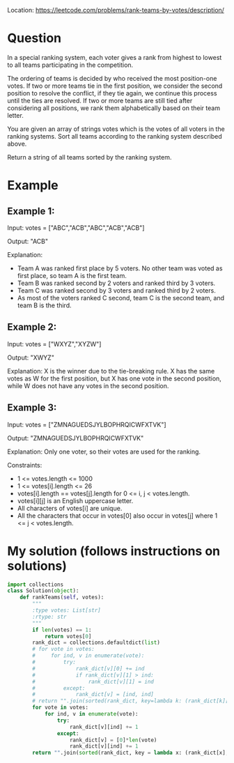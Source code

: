 Location: https://leetcode.com/problems/rank-teams-by-votes/description/
# Question
In a special ranking system, each voter gives a rank from highest to lowest to all teams participating in the competition.

The ordering of teams is decided by who received the most position-one votes. If two or more teams tie in the first position, we consider the second position to resolve the conflict, if they tie again, we continue this process until the ties are resolved. If two or more teams are still tied after considering all positions, we rank them alphabetically based on their team letter.

You are given an array of strings votes which is the votes of all voters in the ranking systems. Sort all teams according to the ranking system described above.

Return a string of all teams sorted by the ranking system.

 
# Example

## Example 1:

Input: votes = ["ABC","ACB","ABC","ACB","ACB"]

Output: "ACB"

Explanation:
- Team A was ranked first place by 5 voters. No other team was voted as first place, so team A is the first team.
- Team B was ranked second by 2 voters and ranked third by 3 voters.
- Team C was ranked second by 3 voters and ranked third by 2 voters.
- As most of the voters ranked C second, team C is the second team, and team B is the third.

## Example 2:

Input: votes = ["WXYZ","XYZW"]

Output: "XWYZ"

Explanation: X is the winner due to the tie-breaking rule. X has the same votes as W for the first position, but X has one vote in the second position, while W does not have any votes in the second position. 

## Example 3:

Input: votes = ["ZMNAGUEDSJYLBOPHRQICWFXTVK"]

Output: "ZMNAGUEDSJYLBOPHRQICWFXTVK"

Explanation: Only one voter, so their votes are used for the ranking.
 

Constraints:

- 1 <= votes.length <= 1000
- 1 <= votes[i].length <= 26
- votes[i].length == votes[j].length for 0 <= i, j < votes.length.
- votes[i][j] is an English uppercase letter.
- All characters of votes[i] are unique.
- All the characters that occur in votes[0] also occur in votes[j] where 1 <= j < votes.length.
 

# My solution (follows instructions on solutions)
```python
import collections
class Solution(object):
    def rankTeams(self, votes):
        """
        :type votes: List[str]
        :rtype: str
        """
        if len(votes) == 1:
            return votes[0]
        rank_dict = collections.defaultdict(list)
        # for vote in votes:
        #     for ind, v in enumerate(vote):
        #         try:
        #             rank_dict[v][0] += ind
        #             if rank_dict[v][1] > ind:
        #                 rank_dict[v][1] = ind
        #         except:
        #             rank_dict[v] = [ind, ind]
        # return "".join(sorted(rank_dict, key=lambda k: (rank_dict[k][0], rank_dict[k][1], k)))
        for vote in votes:
            for ind, v in enumerate(vote):
                try:
                    rank_dict[v][ind] += 1
                except:
                    rank_dict[v] = [0]*len(vote)
                    rank_dict[v][ind] += 1
        return "".join(sorted(rank_dict, key = lambda x: (rank_dict[x], -ord(x)), reverse=True))

        
```
